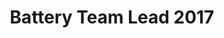 ---
layout: member
weight: 3
name: Mani Massah
status: ['alumni']
title: Battery Team Lead 2017
img: /assets/images/members/mani.jpg
year: 2017
alumni_position: Process Design Engineer, Jacobs
biography: >
  Mani is a 4th year chemical engineering student with an interest in electrochemistry. He is working on creating alkaline batteries as an alternative to the zinc air batteries that are currently being used in the car. He has recently become very involved with Chem-E-Car and loves hanging out with the team.
linkedin: https://ca.linkedin.com/in/mani-massah-172907b0
---